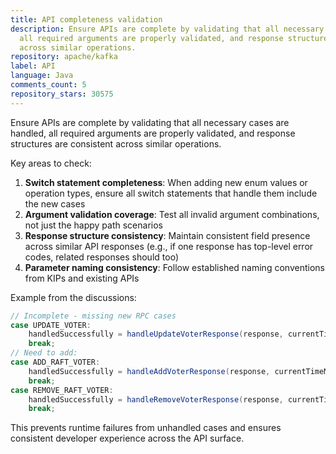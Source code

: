 ```yaml
---
title: API completeness validation
description: Ensure APIs are complete by validating that all necessary cases are handled,
  all required arguments are properly validated, and response structures are consistent
  across similar operations.
repository: apache/kafka
label: API
language: Java
comments_count: 5
repository_stars: 30575
---
```


Ensure APIs are complete by validating that all necessary cases are handled, all required arguments are properly validated, and response structures are consistent across similar operations.

Key areas to check:
1. **Switch statement completeness**: When adding new enum values or operation types, ensure all switch statements that handle them include the new cases
2. **Argument validation coverage**: Test all invalid argument combinations, not just the happy path scenarios
3. **Response structure consistency**: Maintain consistent field presence across similar API responses (e.g., if one response has top-level error codes, related responses should too)
4. **Parameter naming consistency**: Follow established naming conventions from KIPs and existing APIs

Example from the discussions:
```java
// Incomplete - missing new RPC cases
case UPDATE_VOTER:
    handledSuccessfully = handleUpdateVoterResponse(response, currentTimeMs);
    break;
// Need to add:
case ADD_RAFT_VOTER:
    handledSuccessfully = handleAddVoterResponse(response, currentTimeMs);
    break;
case REMOVE_RAFT_VOTER:
    handledSuccessfully = handleRemoveVoterResponse(response, currentTimeMs);
    break;
```

This prevents runtime failures from unhandled cases and ensures consistent developer experience across the API surface.